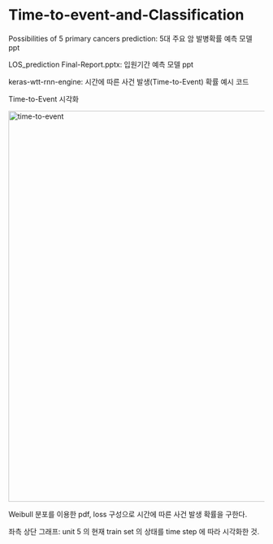 # Time-to-event-and-Classification

Possibilities of 5 primary cancers prediction: 5대 주요 암 발병확률 예측 모델 ppt

LOS_prediction Final-Report.pptx: 입원기간 예측 모델 ppt

keras-wtt-rnn-engine: 시간에 따른 사건 발생(Time-to-Event) 확률 예시 코드

Time-to-Event 시각화

<img width="769" alt="time-to-event" src="https://user-images.githubusercontent.com/49193062/92318743-be0da480-f04b-11ea-8542-56cd0ccaff30.PNG">

Weibull 분포를 이용한 pdf, loss 구성으로 시간에 따른 사건 발생 확률을 구한다.

좌측 상단 그래프: unit 5 의 현재 train set 의 상태를 time step 에 따라 시각화한 것.


